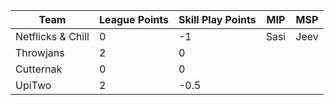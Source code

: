| Team              | League Points | Skill Play Points | MIP  | MSP  |
|-------------------|---------------|-------------------|------|------|
| Netflicks & Chill | 0             | -1                | Sasi | Jeev |
| Throwjans         | 2             | 0                 |      |      |
| Cutternak         | 0             | 0                 |      |      |
| UpiTwo            | 2             | -0.5              |      |      |
